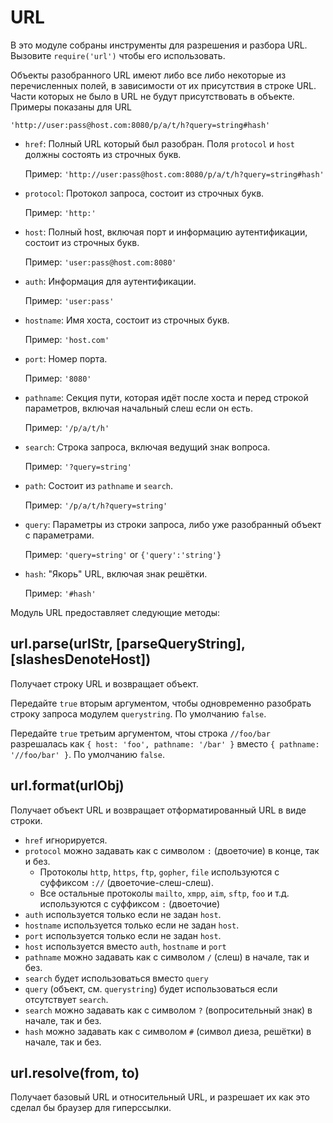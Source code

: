 # URL

В это модуле собраны инструменты для разрешения и разбора URL.
Вызовите `require('url')` чтобы его использовать.

Объекты разобранного URL имеют либо все либо некоторые из перечисленных полей,
в зависимости от их присутствия в строке URL. Части которых не было в URL
не будут присутствовать в объекте. Примеры показаны для URL

`'http://user:pass@host.com:8080/p/a/t/h?query=string#hash'`

* `href`: Полный URL который был разобран. Поля `protocol` и `host` должны состоять из строчных букв.
  
  Пример: `'http://user:pass@host.com:8080/p/a/t/h?query=string#hash'`
* `protocol`: Протокол запроса, состоит из строчных букв.
  
  Пример: `'http:'`
* `host`: Полный host, включая порт и информацию аутентификации, состоит из строчных букв.
  
  Пример: `'user:pass@host.com:8080'`
* `auth`: Информация для аутентификации.
  
  Пример: `'user:pass'`
* `hostname`: Имя хоста, состоит из строчных букв.

  Пример: `'host.com'`
* `port`: Номер порта.

  Пример: `'8080'`
* `pathname`: Секция пути, которая идёт после хоста и перед строкой параметров, включая начальный слеш если он есть.

  Пример: `'/p/a/t/h'`
* `search`: Строка запроса, включая ведущий знак вопроса.

  Пример: `'?query=string'`
* `path`: Состоит из `pathname` и `search`.

  Пример: `'/p/a/t/h?query=string'`
* `query`: Параметры из строки запроса, либо уже разобранный объект с параметрами.

  Пример: `'query=string'` or `{'query':'string'}`
* `hash`: "Якорь" URL, включая знак решётки.

  Пример: `'#hash'`

Модуль URL предоставляет следующие методы:

## url.parse(urlStr, [parseQueryString], [slashesDenoteHost])

Получает строку URL и возвращает объект.

Передайте `true` вторым аргументом, чтобы одновременно
разобрать строку запроса модулем `querystring`. По умолчанию `false`.

Передайте `true` третьим аргументом, чтоы строка `//foo/bar` разрешалась как
`{ host: 'foo', pathname: '/bar' }` вместо `{ pathname: '//foo/bar' }`.
По умолчанию `false`.


## url.format(urlObj)

Получает объект URL и возвращает отформатированный URL в виде строки.

* `href` игнорируется.
* `protocol` можно задавать как с символом `:` (двоеточие) в конце, так и без.
  * Протоколы `http`, `https`, `ftp`, `gopher`, `file` используются с суффиксом `://` (двоеточие-слеш-слеш).
  * Все остальные протоколы `mailto`, `xmpp`, `aim`, `sftp`, `foo` и т.д. используются с суффиксом `:` (двоеточие)
* `auth` используется только если не задан `host`.
* `hostname` используется только если не задан `host`.
* `port` используется только если не задан `host`.
* `host` используется вместо `auth`, `hostname` и `port`
* `pathname` можно задавать как с символом `/` (слеш) в начале, так и без.
* `search` будет использоваться вместо `query`
* `query` (объект, см. `querystring`) будет использоваться если отсутствует `search`.
* `search` можно задавать как с символом `?` (вопросительный знак) в начале, так и без.
* `hash` можно задавать как с символом `#` (символ диеза, решётки) в начале, так и без.

## url.resolve(from, to)

Получает базовый URL и относительный URL, и разрешает их как это сделал бы браузер для гиперссылки.
